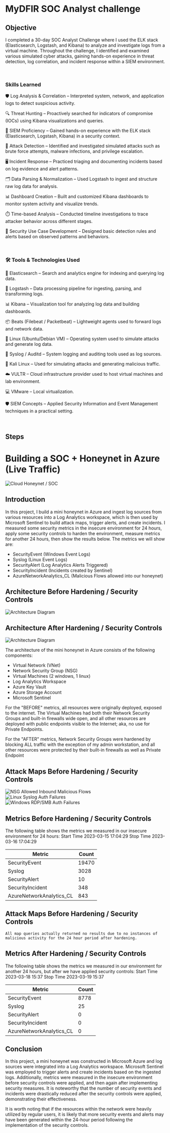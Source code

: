 # MyDFIR SOC Analyst challenge

## Objective

I completed a 30-day SOC Analyst Challenge where I used the ELK stack (Elasticsearch, Logstash, and Kibana) to analyze and investigate logs from a virtual machine. Throughout the challenge, I identified and examined various simulated cyber attacks, gaining hands-on experience in threat detection, log correlation, and incident response within a SIEM environment.

<br>

### Skills Learned

🛡️ Log Analysis & Correlation – Interpreted system, network, and application logs to detect suspicious activity.

🔍 Threat Hunting – Proactively searched for indicators of compromise (IOCs) using Kibana visualizations and queries.

🧠 SIEM Proficiency – Gained hands-on experience with the ELK stack (Elasticsearch, Logstash, Kibana) in a security context.

🚨 Attack Detection – Identified and investigated simulated attacks such as brute force attempts, malware infections, and privilege escalation.

🖥️ Incident Response – Practiced triaging and documenting incidents based on log evidence and alert patterns.

🗂️ Data Parsing & Normalization – Used Logstash to ingest and structure raw log data for analysis.

📊 Dashboard Creation – Built and customized Kibana dashboards to monitor system activity and visualize trends.

⏱️ Time-based Analysis – Conducted timeline investigations to trace attacker behavior across different stages.

🧰 Security Use Case Development – Designed basic detection rules and alerts based on observed patterns and behaviors.

<br>

### 🛠️ Tools & Technologies Used

🔎 Elasticsearch – Search and analytics engine for indexing and querying log data.

🔄 Logstash – Data processing pipeline for ingesting, parsing, and transforming logs.

📊 Kibana – Visualization tool for analyzing log data and building dashboards.

📦 Beats (Filebeat / Packetbeat) – Lightweight agents used to forward logs and network data.

🐧 Linux (Ubuntu/Debian VM) – Operating system used to simulate attacks and generate log data.

📝 Syslog / Auditd – System logging and auditing tools used as log sources.

🎯 Kali Linux – Used for simulating attacks and generating malicious traffic.

☁️ VULTR – Cloud infrastructure provider used to host virtual machines and lab environment.

💻 VMware – Local virtualization.

🛡️ SIEM Concepts – Applied Security Information and Event Management techniques in a practical setting.

<br>

## Steps
# Building a SOC + Honeynet in Azure (Live Traffic)
![Cloud Honeynet / SOC](https://i.imgur.com/ZWxe03e.jpg)

## Introduction

In this project, I build a mini honeynet in Azure and ingest log sources from various resources into a Log Analytics workspace, which is then used by Microsoft Sentinel to build attack maps, trigger alerts, and create incidents. I measured some security metrics in the insecure environment for 24 hours, apply some security controls to harden the environment, measure metrics for another 24 hours, then show the results below. The metrics we will show are:

- SecurityEvent (Windows Event Logs)
- Syslog (Linux Event Logs)
- SecurityAlert (Log Analytics Alerts Triggered)
- SecurityIncident (Incidents created by Sentinel)
- AzureNetworkAnalytics_CL (Malicious Flows allowed into our honeynet)

## Architecture Before Hardening / Security Controls
![Architecture Diagram](https://i.imgur.com/aBDwnKb.jpg)

## Architecture After Hardening / Security Controls
![Architecture Diagram](https://i.imgur.com/YQNa9Pp.jpg)

The architecture of the mini honeynet in Azure consists of the following components:

- Virtual Network (VNet)
- Network Security Group (NSG)
- Virtual Machines (2 windows, 1 linux)
- Log Analytics Workspace
- Azure Key Vault
- Azure Storage Account
- Microsoft Sentinel

For the "BEFORE" metrics, all resources were originally deployed, exposed to the internet. The Virtual Machines had both their Network Security Groups and built-in firewalls wide open, and all other resources are deployed with public endpoints visible to the Internet; aka, no use for Private Endpoints.

For the "AFTER" metrics, Network Security Groups were hardened by blocking ALL traffic with the exception of my admin workstation, and all other resources were protected by their built-in firewalls as well as Private Endpoint

## Attack Maps Before Hardening / Security Controls
![NSG Allowed Inbound Malicious Flows](https://i.imgur.com/1qvswSX.png)<br>
![Linux Syslog Auth Failures](https://i.imgur.com/G1YgZt6.png)<br>
![Windows RDP/SMB Auth Failures](https://i.imgur.com/ESr9Dlv.png)<br>

## Metrics Before Hardening / Security Controls

The following table shows the metrics we measured in our insecure environment for 24 hours:
Start Time 2023-03-15 17:04:29
Stop Time 2023-03-16 17:04:29

| Metric                   | Count
| ------------------------ | -----
| SecurityEvent            | 19470
| Syslog                   | 3028
| SecurityAlert            | 10
| SecurityIncident         | 348
| AzureNetworkAnalytics_CL | 843

## Attack Maps Before Hardening / Security Controls

```All map queries actually returned no results due to no instances of malicious activity for the 24 hour period after hardening.```

## Metrics After Hardening / Security Controls

The following table shows the metrics we measured in our environment for another 24 hours, but after we have applied security controls:
Start Time 2023-03-18 15:37
Stop Time	2023-03-19 15:37

| Metric                   | Count
| ------------------------ | -----
| SecurityEvent            | 8778
| Syslog                   | 25
| SecurityAlert            | 0
| SecurityIncident         | 0
| AzureNetworkAnalytics_CL | 0

## Conclusion

In this project, a mini honeynet was constructed in Microsoft Azure and log sources were integrated into a Log Analytics workspace. Microsoft Sentinel was employed to trigger alerts and create incidents based on the ingested logs. Additionally, metrics were measured in the insecure environment before security controls were applied, and then again after implementing security measures. It is noteworthy that the number of security events and incidents were drastically reduced after the security controls were applied, demonstrating their effectiveness.

It is worth noting that if the resources within the network were heavily utilized by regular users, it is likely that more security events and alerts may have been generated within the 24-hour period following the implementation of the security controls.
